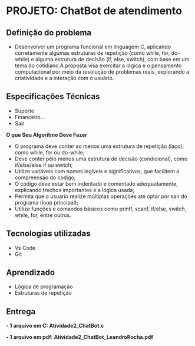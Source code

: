 # PROJETO: ChatBot de atendimento

## Definição do problema
* Desenvolver um programa funcional em linguagem C, aplicando corretamente algumas estruturas de repetição (como while, for, do-while) e alguma estrutura de decisão (if, else, switch), com base em um tema do cotidiano.A proposta visa exercitar a lógica e o pensamento computacional por meio da resolução de problemas reais, explorando a criatividade e a interação com o usuário.

## Especificações Técnicas
* Suporte
* Financeiro...
* Sair

**O que Seu Algoritmo Deve Fazer**

* O programa deve conter ao menos uma estrutura de repetição (laço), como while, for ou do-while;
* Deve conter pelo menos uma estrutura de decisão (condicional), como if/else/else if ou switch;
* Utilize variáveis com nomes legíveis e significativos, que facilitem a compreensão do código;
* O código deve estar bem indentado e comentado adequadamente, explicando trechos importantes e a lógica usada;
* Permita que o usuário realize múltiplas operações até optar por sair do programa (loop principal);
* Utilize funções e comandos básicos como printf, scanf, if/else, switch, while, for, entre outros.

## Tecnologias utilizadas

* Vs Code
* Git

## Aprendizado

* Lógica de programação
* Estruturas de repetição

## Entrega

**- 1 arquivo em C: Atividade2_ChatBot.c**

**- 1 arquivo em pdf: Atividade2_ChatBot_LeandroRocha.pdf**
